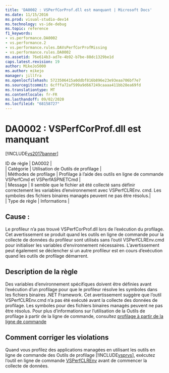 ```yaml
---
title: 'DA0002 : VSPerfCorProf.dll est manquant | Microsoft Docs'
ms.date: 11/15/2016
ms.prod: visual-studio-dev14
ms.technology: vs-ide-debug
ms.topic: reference
f1_keywords:
- vs.performance.DA0002
- vs.performance.2
- vs.performance.rules.DAVsPerfCorProfMissing
- vs.performance.rules.DA0002
ms.assetid: 76e614b3-ad7e-4b92-b7be-88dc1329be1d
caps.latest.revision: 19
author: MikeJo5000
ms.author: mikejo
manager: jillfra
ms.openlocfilehash: 5723506415a0ddbf816b896e23e93eaa706bf7e7
ms.sourcegitcommit: 6cfffa72af599a9d667249caaaa411bb28ea69fd
ms.translationtype: MT
ms.contentlocale: fr-FR
ms.lasthandoff: 09/02/2020
ms.locfileid: "68158727"
---
```

# <a name="da0002-vsperfcorprofdll-is-missing"></a>DA0002 : VSPerfCorProf.dll est manquant
[!INCLUDE[vs2017banner](../includes/vs2017banner.md)]

ID de règle | DA0002 |  
| Catégorie | Utilisation de Outils de profilage |  
| Méthodes de profilage | Profilage à l’aide des outils en ligne de commande VSPerfCmd et VSPerfASPNETCmd |  
| Message | Il semble que le fichier ait été collecté sans définir correctement les variables d’environnement avec VSPerfCLREnv. cmd. Les symboles des fichiers binaires managés peuvent ne pas être résolus.|  
| Type de règle | Informations |  
  
## <a name="cause"></a>Cause :  
 Le profileur n’a pas trouvé VSPerfCorProf.dll lors de l’exécution du profilage. Cet avertissement se produit quand les outils en ligne de commande pour la collecte de données du profileur sont utilisés sans l’outil VSPerfCLREnv.cmd pour initialiser les variables d’environnement nécessaires. L’avertissement peut également se déclencher si un autre profileur est en cours d’exécution quand les outils de profilage démarrent.  
  
## <a name="rule-description"></a>Description de la règle  
 Des variables d’environnement spécifiques doivent être définies avant l’exécution d’un profilage pour que le profileur résolve les symboles dans les fichiers binaires .NET Framework. Cet avertissement suggère que l’outil VSPerfCLREnv.cmd n’a pas été exécuté avant la collecte des données de profilage. Les symboles pour des fichiers binaires managés peuvent ne pas être résolus. Pour plus d’informations sur l’utilisation de la Outils de profilage à partir de la ligne de commande, consultez [profilage à partir de la ligne de commande](../profiling/using-the-profiling-tools-from-the-command-line.md)  
  
## <a name="how-to-fix-violations"></a>Comment corriger les violations  
 Quand vous profilez des applications managées en utilisant les outils en ligne de commande des Outils de profilage [!INCLUDE[vsprvs](../includes/vsprvs-md.md)], exécutez l’outil en ligne de commande [VSPerfCLREnv](../profiling/vsperfclrenv.md) avant de commencer la collecte de données.
